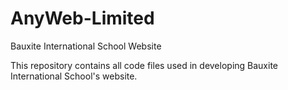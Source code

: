 # AnyWeb-Limited
Bauxite International School Website

This repository contains all code files used in developing Bauxite International School's website.
